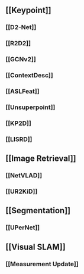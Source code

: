 ## [[Keypoint]]
### [[D2-Net]]
### [[R2D2]]
### [[GCNv2]]
### [[ContextDesc]]
### [[ASLFeat]]
### [[Unsuperpoint]]
### [[KP2D]]
### [[LISRD]]
## [[Image Retrieval]]
### [[NetVLAD]]
### [[UR2KiD]]
## [[Segmentation]]
### [[UPerNet]]
## [[Visual SLAM]]
### [[Measurement Update]]
###
